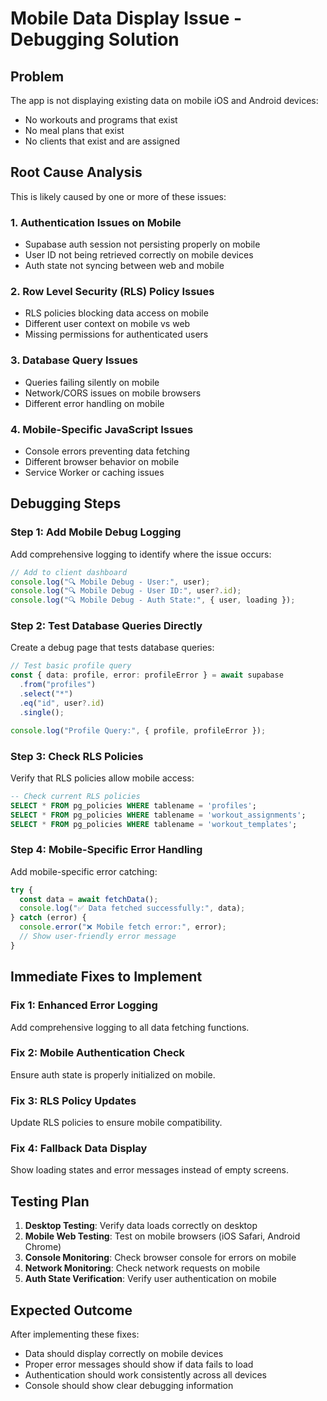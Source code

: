 # Mobile Data Display Issue - Debugging Solution

## Problem

The app is not displaying existing data on mobile iOS and Android devices:

- No workouts and programs that exist
- No meal plans that exist
- No clients that exist and are assigned

## Root Cause Analysis

This is likely caused by one or more of these issues:

### 1. Authentication Issues on Mobile

- Supabase auth session not persisting properly on mobile
- User ID not being retrieved correctly on mobile devices
- Auth state not syncing between web and mobile

### 2. Row Level Security (RLS) Policy Issues

- RLS policies blocking data access on mobile
- Different user context on mobile vs web
- Missing permissions for authenticated users

### 3. Database Query Issues

- Queries failing silently on mobile
- Network/CORS issues on mobile browsers
- Different error handling on mobile

### 4. Mobile-Specific JavaScript Issues

- Console errors preventing data fetching
- Different browser behavior on mobile
- Service Worker or caching issues

## Debugging Steps

### Step 1: Add Mobile Debug Logging

Add comprehensive logging to identify where the issue occurs:

```typescript
// Add to client dashboard
console.log("🔍 Mobile Debug - User:", user);
console.log("🔍 Mobile Debug - User ID:", user?.id);
console.log("🔍 Mobile Debug - Auth State:", { user, loading });
```

### Step 2: Test Database Queries Directly

Create a debug page that tests database queries:

```typescript
// Test basic profile query
const { data: profile, error: profileError } = await supabase
  .from("profiles")
  .select("*")
  .eq("id", user?.id)
  .single();

console.log("Profile Query:", { profile, profileError });
```

### Step 3: Check RLS Policies

Verify that RLS policies allow mobile access:

```sql
-- Check current RLS policies
SELECT * FROM pg_policies WHERE tablename = 'profiles';
SELECT * FROM pg_policies WHERE tablename = 'workout_assignments';
SELECT * FROM pg_policies WHERE tablename = 'workout_templates';
```

### Step 4: Mobile-Specific Error Handling

Add mobile-specific error catching:

```typescript
try {
  const data = await fetchData();
  console.log("✅ Data fetched successfully:", data);
} catch (error) {
  console.error("❌ Mobile fetch error:", error);
  // Show user-friendly error message
}
```

## Immediate Fixes to Implement

### Fix 1: Enhanced Error Logging

Add comprehensive logging to all data fetching functions.

### Fix 2: Mobile Authentication Check

Ensure auth state is properly initialized on mobile.

### Fix 3: RLS Policy Updates

Update RLS policies to ensure mobile compatibility.

### Fix 4: Fallback Data Display

Show loading states and error messages instead of empty screens.

## Testing Plan

1. **Desktop Testing**: Verify data loads correctly on desktop
2. **Mobile Web Testing**: Test on mobile browsers (iOS Safari, Android Chrome)
3. **Console Monitoring**: Check browser console for errors on mobile
4. **Network Monitoring**: Check network requests on mobile
5. **Auth State Verification**: Verify user authentication on mobile

## Expected Outcome

After implementing these fixes:

- Data should display correctly on mobile devices
- Proper error messages should show if data fails to load
- Authentication should work consistently across all devices
- Console should show clear debugging information
